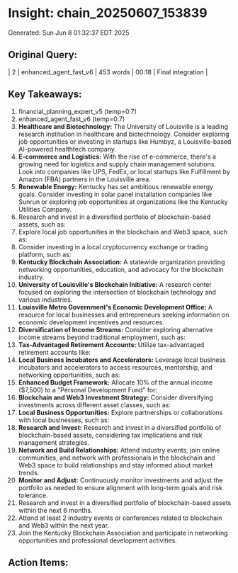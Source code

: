 # Insight: chain_20250607_153839
Generated: Sun Jun  8 01:32:37 EDT 2025

## Original Query:
| 2 | enhanced_agent_fast_v6 | 453 words | 00:18 | Final integration |

## Key Takeaways:
1. financial_planning_expert_v5 (temp=0.7)
2. enhanced_agent_fast_v6 (temp=0.7)
1. **Healthcare and Biotechnology:** The University of Louisville is a leading research institution in healthcare and biotechnology. Consider exploring job opportunities or investing in startups like Humbyz, a Louisville-based AI-powered healthtech company.
2. **E-commerce and Logistics:** With the rise of e-commerce, there's a growing need for logistics and supply chain management solutions. Look into companies like UPS, FedEx, or local startups like Fulfillment by Amazon (FBA) partners in the Louisville area.
3. **Renewable Energy:** Kentucky has set ambitious renewable energy goals. Consider investing in solar panel installation companies like Sunrun or exploring job opportunities at organizations like the Kentucky Utilities Company.
1. Research and invest in a diversified portfolio of blockchain-based assets, such as:
2. Explore local job opportunities in the blockchain and Web3 space, such as:
3. Consider investing in a local cryptocurrency exchange or trading platform, such as:
1. **Kentucky Blockchain Association:** A statewide organization providing networking opportunities, education, and advocacy for the blockchain industry.
2. **University of Louisville's Blockchain Initiative:** A research center focused on exploring the intersection of blockchain technology and various industries.
3. **Louisville Metro Government's Economic Development Office:** A resource for local businesses and entrepreneurs seeking information on economic development incentives and resources.
1. **Diversification of Income Streams:** Consider exploring alternative income streams beyond traditional employment, such as:
2. **Tax-Advantaged Retirement Accounts:** Utilize tax-advantaged retirement accounts like:
3. **Local Business Incubators and Accelerators:** Leverage local business incubators and accelerators to access resources, mentorship, and networking opportunities, such as:
1. **Enhanced Budget Framework:** Allocate 10% of the annual income ($7,500) to a "Personal Development Fund" for:
2. **Blockchain and Web3 Investment Strategy:** Consider diversifying investments across different asset classes, such as:
3. **Local Business Opportunities:** Explore partnerships or collaborations with local businesses, such as:
1. **Research and Invest:** Research and invest in a diversified portfolio of blockchain-based assets, considering tax implications and risk management strategies.
2. **Network and Build Relationships:** Attend industry events, join online communities, and network with professionals in the blockchain and Web3 space to build relationships and stay informed about market trends.
3. **Monitor and Adjust:** Continuously monitor investments and adjust the portfolio as needed to ensure alignment with long-term goals and risk tolerance.
1. Research and invest in a diversified portfolio of blockchain-based assets within the next 6 months.
2. Attend at least 2 industry events or conferences related to blockchain and Web3 within the next year.
3. Join the Kentucky Blockchain Association and participate in networking opportunities and professional development activities.

## Action Items:
